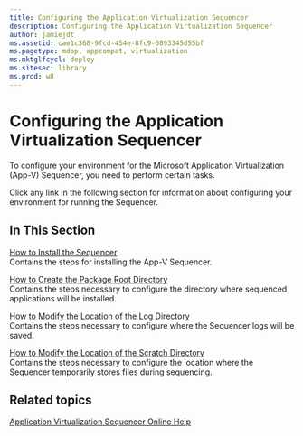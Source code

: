 ```yaml
---
title: Configuring the Application Virtualization Sequencer
description: Configuring the Application Virtualization Sequencer
author: jamiejdt
ms.assetid: cae1c368-9fcd-454e-8fc9-0893345d55bf
ms.pagetype: mdop, appcompat, virtualization
ms.mktglfcycl: deploy
ms.sitesec: library
ms.prod: w8
---
```



# Configuring the Application Virtualization Sequencer


To configure your environment for the Microsoft Application Virtualization (App-V) Sequencer, you need to perform certain tasks.

Click any link in the following section for information about configuring your environment for running the Sequencer.

## In This Section


<a href="" id="how-to-install-the-sequencer"></a>[How to Install the Sequencer](how-to-install-the-sequencer.md)  
Contains the steps for installing the App-V Sequencer.

<a href="" id="how-to-create-the-package-root-directory"></a>[How to Create the Package Root Directory](how-to-create-the-package-root-directory.md)  
Contains the steps necessary to configure the directory where sequenced applications will be installed.

<a href="" id="how-to-modify-the-location-of-the-log-directory"></a>[How to Modify the Location of the Log Directory](how-to-modify-the-location-of-the-log-directory.md)  
Contains the steps necessary to configure where the Sequencer logs will be saved.

<a href="" id="how-to-modify-the-location-of-the-scratch-directory"></a>[How to Modify the Location of the Scratch Directory](how-to-modify-the-location-of-the-scratch-directory.md)  
Contains the steps necessary to configure the location where the Sequencer temporarily stores files during sequencing.

## Related topics


[Application Virtualization Sequencer Online Help](application-virtualization-sequencer-online-help.md)

 

 






